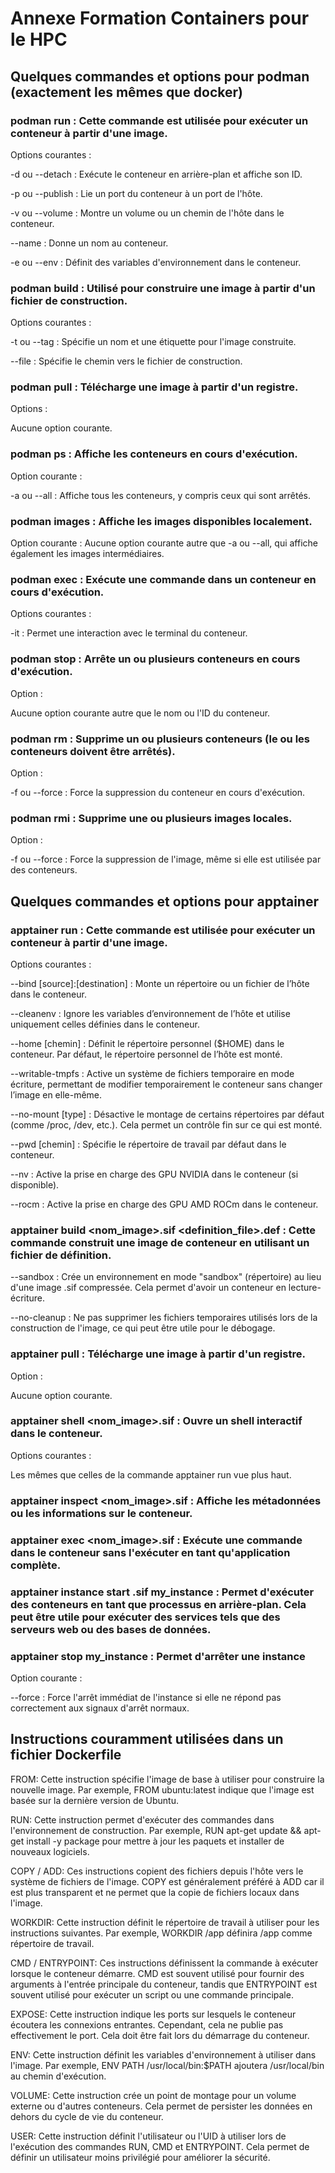 # Annexe Formation Containers pour le HPC

## Quelques commandes et options pour podman (exactement les mêmes que docker)

### podman run : Cette commande est utilisée pour exécuter un conteneur à partir d'une image.

Options courantes :

\-d ou --detach : Exécute le conteneur en arrière-plan et affiche son ID.

\-p ou --publish : Lie un port du conteneur à un port de l'hôte.

\-v ou --volume : Montre un volume ou un chemin de l'hôte dans le conteneur.

\--name : Donne un nom au conteneur.

\-e ou --env : Définit des variables d'environnement dans le conteneur.

### podman build : Utilisé pour construire une image à partir d'un fichier de construction.

Options courantes :

\-t ou --tag : Spécifie un nom et une étiquette pour l'image construite.

\--file : Spécifie le chemin vers le fichier de construction.

### podman pull : Télécharge une image à partir d'un registre.

Options :

Aucune option courante.

### podman ps : Affiche les conteneurs en cours d'exécution.

Option courante :

\-a ou --all : Affiche tous les conteneurs, y compris ceux qui sont arrêtés.

### podman images : Affiche les images disponibles localement.

Option courante :
Aucune option courante autre que -a ou --all, qui affiche également les images intermédiaires.

### podman exec : Exécute une commande dans un conteneur en cours d'exécution.

Options courantes :

\-it : Permet une interaction avec le terminal du conteneur.

### podman stop : Arrête un ou plusieurs conteneurs en cours d'exécution.

Option :

Aucune option courante autre que le nom ou l'ID du conteneur.

### podman rm : Supprime un ou plusieurs conteneurs (le ou les conteneurs doivent être arrêtés).

Option :

\-f ou --force : Force la suppression du conteneur en cours d'exécution.

### podman rmi : Supprime une ou plusieurs images locales.

Option :

\-f ou --force : Force la suppression de l'image, même si elle est utilisée par des conteneurs.

## Quelques commandes et options pour apptainer

### apptainer run : Cette commande est utilisée pour exécuter un conteneur à partir d'une image.

Options courantes :

\--bind [source]:[destination] : Monte un répertoire ou un fichier de l’hôte dans le conteneur.

\--cleanenv : Ignore les variables d’environnement de l’hôte et utilise uniquement celles définies dans le conteneur.

\--home [chemin] : Définit le répertoire personnel ($HOME) dans le conteneur. Par défaut, le répertoire personnel de l’hôte est monté.

\--writable-tmpfs : Active un système de fichiers temporaire en mode écriture, permettant de modifier temporairement le conteneur sans changer l’image en elle-même.

\--no-mount [type] : Désactive le montage de certains répertoires par défaut (comme /proc, /dev, etc.). Cela permet un contrôle fin sur ce qui est monté.

\--pwd [chemin] : Spécifie le répertoire de travail par défaut dans le conteneur.

\--nv : Active la prise en charge des GPU NVIDIA dans le conteneur (si disponible).

\--rocm : Active la prise en charge des GPU AMD ROCm dans le conteneur.

### apptainer build <nom_image>.sif <definition_file>.def : Cette commande construit une image de conteneur en utilisant un fichier de définition.

\--sandbox : Crée un environnement en mode "sandbox" (répertoire) au lieu d'une image .sif compressée. Cela permet d'avoir un conteneur en lecture-écriture.

\--no-cleanup : Ne pas supprimer les fichiers temporaires utilisés lors de la construction de l'image, ce qui peut être utile pour le débogage.

### apptainer pull : Télécharge une image à partir d'un registre.

Option :

Aucune option courante.

### apptainer shell <nom_image>.sif : Ouvre un shell interactif dans le conteneur.

Options courantes :

Les mêmes que celles de la commande apptainer run vue plus haut.

### apptainer inspect <nom_image>.sif : Affiche les métadonnées ou les informations sur le conteneur.

### apptainer exec <nom_image>.sif <commande> : Exécute une commande dans le conteneur sans l'exécuter en tant qu'application complète.

### apptainer instance start <image>.sif my_instance : Permet d'exécuter des conteneurs en tant que processus en arrière-plan. Cela peut être utile pour exécuter des services tels que des serveurs web ou des bases de données.

### apptainer stop my_instance : Permet d'arrêter une instance

Option courante :

\--force : Force l'arrêt immédiat de l'instance si elle ne répond pas correctement aux signaux d'arrêt normaux.




## Instructions couramment utilisées dans un fichier Dockerfile

FROM: Cette instruction spécifie l'image de base à utiliser pour construire la nouvelle image. Par exemple, FROM ubuntu:latest indique que l'image est basée sur la dernière version de Ubuntu.

RUN: Cette instruction permet d'exécuter des commandes dans l'environnement de construction. Par exemple, RUN apt-get update && apt-get install -y package pour mettre à jour les paquets et installer de nouveaux logiciels.

COPY / ADD: Ces instructions copient des fichiers depuis l'hôte vers le système de fichiers de l'image. COPY est généralement préféré à ADD car il est plus transparent et ne permet que la copie de fichiers locaux dans l'image.

WORKDIR: Cette instruction définit le répertoire de travail à utiliser pour les instructions suivantes. Par exemple, WORKDIR /app définira /app comme répertoire de travail.

CMD / ENTRYPOINT: Ces instructions définissent la commande à exécuter lorsque le conteneur démarre. CMD est souvent utilisé pour fournir des arguments à l'entrée principale du conteneur, tandis que ENTRYPOINT est souvent utilisé pour exécuter un script ou une commande principale.

EXPOSE: Cette instruction indique les ports sur lesquels le conteneur écoutera les connexions entrantes. Cependant, cela ne publie pas effectivement le port. Cela doit être fait lors du démarrage du conteneur.

ENV: Cette instruction définit les variables d'environnement à utiliser dans l'image. Par exemple, ENV PATH /usr/local/bin:$PATH ajoutera /usr/local/bin au chemin d'exécution.

VOLUME: Cette instruction crée un point de montage pour un volume externe ou d'autres conteneurs. Cela permet de persister les données en dehors du cycle de vie du conteneur.

USER: Cette instruction définit l'utilisateur ou l'UID à utiliser lors de l'exécution des commandes RUN, CMD et ENTRYPOINT. Cela permet de définir un utilisateur moins privilégié pour améliorer la sécurité.

